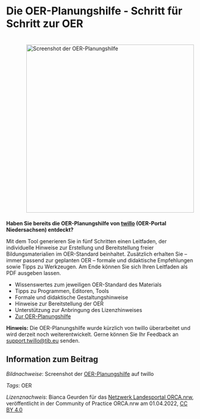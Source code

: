 # Die OER-Planungshilfe - Schritt für Schritt zur OER

<img src="https://github.com/lindahalm-hsbi/infOERmiert/assets/149467048/d928f287-86ed-486f-b5b9-591cdb85e670" style="float: right; margin: 20px 0px 20px 50px" alt="Screenshot der OER-Planungshilfe" title="Screenshot der OER-Planungshilfe" width="450px"/> 


**Haben Sie bereits die OER-Planungshilfe von [twillo](https://www.twillo.de/oer/web/) (OER-Portal Niedersachsen) entdeckt?**

Mit dem Tool generieren Sie in fünf Schritten einen Leitfaden, der individuelle Hinweise zur Erstellung und Bereitstellung freier Bildungsmaterialien im OER-Standard beinhaltet. Zusätzlich erhalten Sie – immer passend zur geplanten OER – formale und didaktische Empfehlungen sowie Tipps zu Werkzeugen. Am Ende können Sie sich Ihren Leitfaden als PDF ausgeben lassen.

- Wissenswertes zum jeweiligen OER-Standard des Materials
- Tipps zu Programmen, Editoren, Tools
- Formale und didaktische Gestaltungshinweise
- Hinweise zur Bereitstellung der OER
- Unterstützung zur Anbringung des Lizenzhinweises
- [Zur OER-Planungshilfe](https://tibhannover.gitlab.io/oer/oer-wizard/html/wizard-modal.html)

**Hinweis:** Die OER-Planungshilfe wurde kürzlich von twillo überarbeitet und wird derzeit noch weiterentwickelt. Gerne können Sie Ihr Feedback an [support.twillo@tib.eu](mailto:support.twillo@tib.eu) senden.

## Information zum Beitrag

*Bildnachweise*: Screenshot der [OER-Planungshilfe](https://tibhannover.gitlab.io/oer/oer-wizard/html/wizard-modal.html#step-1) auf twillo

*Tags*: OER

*Lizenznachweis*: Bianca Geurden für das <a href="http://www.orca.nrw/ueber-uns/netzwerk" target="_blank">Netzwerk Landesportal ORCA.nrw</a>, veröffentlicht in der Community of Practice ORCA.nrw am 01.04.2022, <a href="https://creativecommons.org/licenses/by/4.0/" target="_blank">CC BY 4.0</a>
